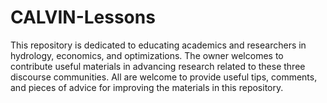 # CALVIN-Lessons
This repository is dedicated to educating academics and researchers in hydrology, economics, and optimizations.  The owner welcomes to contribute useful materials in advancing research related to these three discourse communities. All are welcome to provide useful tips, comments, and pieces of advice for improving the materials in this repository.
